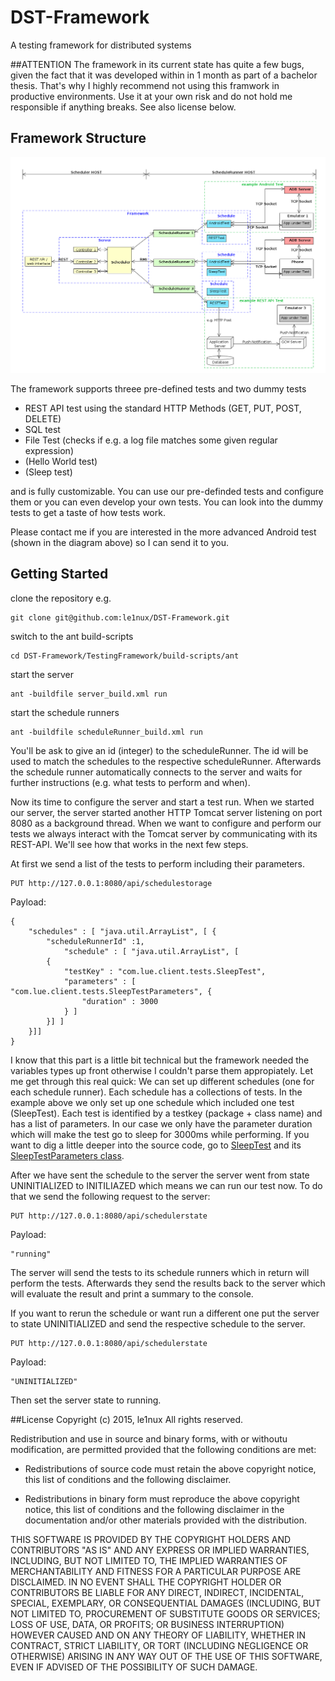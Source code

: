 # DST-Framework
A testing framework for distributed systems

##ATTENTION
The framework in its current state has quite a few bugs, given the fact that it was developed within in 1 month as part of a bachelor thesis. That's why I highly recommend not using this framwork in productive environments. Use it at your own risk and do not hold me responsible if anything breaks. See also license below. 

## Framework Structure 
![image](https://github.com/le1nux/DST-Framework/blob/master/overview/modules_overview.png?raw=true)

The framework supports threee pre-defined tests and two dummy tests
 - REST API test using the standard HTTP Methods (GET, PUT, POST, DELETE)
 - SQL test 
 - File Test (checks if e.g. a log file matches some given regular expression)
 - (Hello World test)
 - (Sleep test)
 
and is fully customizable. You can use our pre-definded tests and configure them or you can even develop your own tests. You can look into the dummy tests to get a taste of how tests work.

Please contact me if you are interested in the more advanced Android test (shown in the diagram above) so I can send it to you.

## Getting Started

clone the repository e.g.

	git clone git@github.com:le1nux/DST-Framework.git
	
switch to the ant build-scripts

	cd DST-Framework/TestingFramework/build-scripts/ant

start the server

	ant -buildfile server_build.xml run

start the schedule runners

	ant -buildfile scheduleRunner_build.xml run

You'll be ask to give an id (integer) to the scheduleRunner. The id will be used to match the schedules to the respective scheduleRunner. Afterwards the schedule runner automatically connects to the server and waits for further instructions (e.g. what tests to perform and when). 

Now its time to configure the server and start a test run. When we started our server, the server started another HTTP Tomcat server listening on port 8080 as a background thread. When we want to configure and perform our tests we always interact with the Tomcat server by communicating with its REST-API. We'll see how that works in the next few steps. 

At first we send a list of the tests to perform including their parameters. 

	PUT http://127.0.0.1:8080/api/schedulestorage

Payload:

	{	
		"schedules" : [ "java.util.ArrayList", [ {
			"scheduleRunnerId" :1,
    			"schedule" : [ "java.util.ArrayList", [
 			{
				"testKey" : "com.lue.client.tests.SleepTest",
				"parameters" : [ "com.lue.client.tests.SleepTestParameters", {
					"duration" : 3000
				} ]
			}] ]
		}]]
	}

I know that this part is a little bit technical but the framework needed the variables types up front otherwise I couldn't parse them appropiately. 
Let me get through this real quick: We can set up different schedules (one for each schedule runner). Each schedule has a collections of tests. In the example above we only set up one schedule which included one test (SleepTest). Each test is identified by a testkey (package + class name) and has a list of parameters. In our case we only have the parameter duration which will make the test go to sleep for 3000ms while performing. If you want to dig a little deeper into the source code, go to  <a href="https://github.com/le1nux/DST-Framework/blob/master/TestingFramework/src/com/lue/client/tests/SleepTest.java" title="SleepTest">SleepTest</a> and its <a href="https://github.com/le1nux/DST-Framework/blob/master/TestingFramework/src/com/lue/client/tests/SleepTestParameters.java" title="SleepTestParameters class">SleepTestParameters class</a>. 

After we have sent the schedule to the server the server went from state UNINITIALIZED to INITILIAZED which means we can run our test now. To do that we send the following request to the server:

	PUT http://127.0.0.1:8080/api/schedulerstate

Payload:	

	"running" 

The server will send the tests to its schedule runners which in return will perform the tests. Afterwards they send the results back to the server which will evaluate the result and print a summary to the console. 

If you want to rerun the schedule or want run a different one put the server to state UNINITIALIZED and send the respective schedule to the server. 

	PUT http://127.0.0.1:8080/api/schedulerstate
	
Payload:

	"UNINITIALIZED" 

Then set the server state to running.


##License
Copyright (c) 2015, le1nux
All rights reserved.

Redistribution and use in source and binary forms, with or withoutu
modification, are permitted provided that the following conditions are met:

* Redistributions of source code must retain the above copyright notice, this
  list of conditions and the following disclaimer.

* Redistributions in binary form must reproduce the above copyright notice,
  this list of conditions and the following disclaimer in the documentation
  and/or other materials provided with the distribution.

THIS SOFTWARE IS PROVIDED BY THE COPYRIGHT HOLDERS AND CONTRIBUTORS "AS IS"
AND ANY EXPRESS OR IMPLIED WARRANTIES, INCLUDING, BUT NOT LIMITED TO, THE
IMPLIED WARRANTIES OF MERCHANTABILITY AND FITNESS FOR A PARTICULAR PURPOSE ARE
DISCLAIMED. IN NO EVENT SHALL THE COPYRIGHT HOLDER OR CONTRIBUTORS BE LIABLE
FOR ANY DIRECT, INDIRECT, INCIDENTAL, SPECIAL, EXEMPLARY, OR CONSEQUENTIAL
DAMAGES (INCLUDING, BUT NOT LIMITED TO, PROCUREMENT OF SUBSTITUTE GOODS OR
SERVICES; LOSS OF USE, DATA, OR PROFITS; OR BUSINESS INTERRUPTION) HOWEVER
CAUSED AND ON ANY THEORY OF LIABILITY, WHETHER IN CONTRACT, STRICT LIABILITY,
OR TORT (INCLUDING NEGLIGENCE OR OTHERWISE) ARISING IN ANY WAY OUT OF THE USE
OF THIS SOFTWARE, EVEN IF ADVISED OF THE POSSIBILITY OF SUCH DAMAGE.
